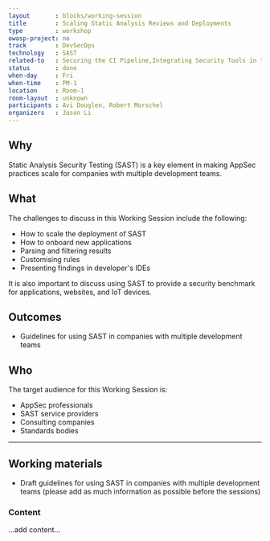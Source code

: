 ```yaml
---
layout       : blocks/working-session
title        : Scaling Static Analysis Reviews and Deployments
type         : workshop
owasp-project: no
track        : DevSecOps
technology   : SAST
related-to   : Securing the CI Pipeline,Integrating Security Tools in the SDL
status       : done
when-day     : Fri
when-time    : PM-1
location     : Room-1
room-layout  : unknown
participants : Avi Douglen, Robert Morschel
organizers   : Jason Li
---
```


## Why

Static Analysis Security Testing (SAST) is a key element in making AppSec practices scale for companies with multiple development teams.

## What

The challenges to discuss in this Working Session include the following:

 - How to scale the deployment of SAST
 - How to onboard new applications
 - Parsing and filtering results
 - Customising rules
 - Presenting findings in developer's IDEs

It is also important to discuss using SAST to provide a security benchmark for applications, websites, and IoT devices.

## Outcomes

- Guidelines for using SAST in companies with multiple development teams

## Who

The target audience for this Working Session is:

 - AppSec professionals
 - SAST service providers
 - Consulting companies
 - Standards bodies
 
 --- 

## Working materials

- Draft guidelines for using SAST in companies with multiple development teams 
(please add as much information as possible before the sessions)

### Content

...add content...
